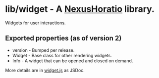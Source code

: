 # lib/widget - A [NexusHoratio](https://github.com/nexushoratio/userscripts/blob/main/lib/README.md) library.

Widgets for user interactions.

## Exported properties (as of version 2)
* version - Bumped per release.
* Widget - Base class for other rendering widgets.
* Info - A widget that can be opened and closed on demand.

More details are in [widget.js](widget.js) as JSDoc.
